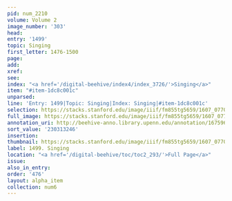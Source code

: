 ```yaml
---
pid: num_2210
volume: Volume 2
image_number: '303'
head:
entry: '1499'
topic: Singing
first_letter: 1476-1500
page:
add:
xref:
see:
index: "<a href='/digital-beehive/index4/index_3726/'>Singing</a>"
item: "#item-1dc8c001c"
unparsed:
line: 'Entry: 1499|Topic: Singing|Index: Singing|#item-1dc8c001c'
selection: https://stacks.stanford.edu/image/iiif/fm855tg5659/1607_0770/485,3246,2780,867/full/0/default.jpg
full_image: https://stacks.stanford.edu/image/iiif/fm855tg5659/1607_0770/full/full/0/default.jpg
annotation_uri: http://beehive-anno.library.upenn.edu/annotation/1675962107187
sort_value: '230313246'
insertion:
thumbnail: https://stacks.stanford.edu/image/iiif/fm855tg5659/1607_0770/485,3246,600,180/250,/0/default.jpg
label: 1499. Singing
location: "<a href='/digital-beehive/toc/toc2_293/'>Full Page</a>"
issue:
also_in_entry:
order: '476'
layout: alpha_item
collection: num6
---
```

